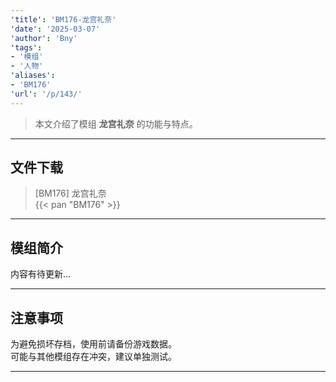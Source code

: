 ```yaml
---
'title': 'BM176-龙宫礼奈'
'date': '2025-03-07'
'author': 'Bny'
'tags':
- '模组'
- '人物'
'aliases':
- 'BM176'
'url': '/p/143/'
---
```


> 本文介绍了模组 **龙宫礼奈** 的功能与特点。

---

## 文件下载

> [BM176] 龙宫礼奈  
{{< pan "BM176" >}}  

---

## 模组简介

>  
内容有待更新...  

---

## 注意事项

>  
为避免损坏存档，使用前请备份游戏数据。  
可能与其他模组存在冲突，建议单独测试。  

---


